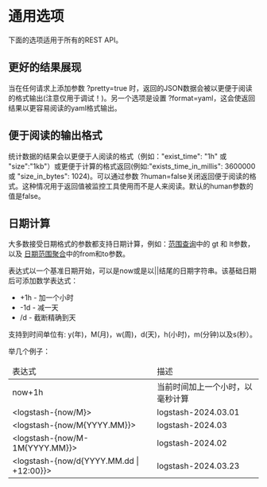 # 通用选项

下面的选项适用于所有的REST API。

## 更好的结果展现

当在任何请求上添加参数 ?pretty=true 时，返回的JSON数据会被以更便于阅读的格式输出(注意仅用于调试！)。另一个选项是设置 ?format=yaml，这会使返回结果以更容易阅读的yaml格式输出。

## 便于阅读的输出格式

统计数据的结果会以更便于人阅读的格式（例如："exist_time": "1h" 或 "size":"1kb"）或更便于计算的格式返回(例如:"exists_time_in_millis": 3600000 或 "size_in_bytes": 1024)。可以通过参数 ?human=false关闭返回便于阅读的格式。这种情况用于返回值被监控工具使用而不是人来阅读。默认的human参数的值是false。

## 日期计算

大多数接受日期格式的参数都支持日期计算，例如：[范围查询](/query-dsl/term-level-query/range-query.md)中的 gt 和 lt参数，以及 [日期范围聚合](/aggregations/bucket-aggregations/date-range-aggregation.md)中的from和to参数。

表达式以一个基准日期开始，可以是now或是以||结尾的日期字符串。该基础日期后可添加数学表达式：

* +1h - 加一个小时
* -1d - 减一天
* /d - 截断精确到天

支持到时间单位有: y(年)，M(月)，w(周)，d(天)，h(小时)，m(分钟)以及s(秒）。

举几个例子：

<table>
<thead>
<tr><td>表达式</td><td>描述</td></tr>
</thead>
<tr>
<td>now+1h</td><td>当前时间加上一个小时，以毫秒计算</td>
</tr>
<tr>
<td>&lt;logstash-{now/M}&gt;</td><td>logstash-2024.03.01</td>

</tr>

<tr>

<td>&lt;logstash-{now/M{YYYY.MM}}&gt;</td><td>logstash-2024.03</td>

</tr>

<tr>

<td>&lt;logstash-{now/M-1M{YYYY.MM}}&gt;</td><td>logstash-2024.02</td>

</tr>

<tr>

<td>&lt;logstash-{now/d{YYYY.MM.dd | +12:00}}&gt;</td><td>logstash-2024.03.23</td>

</tr>

</table>


